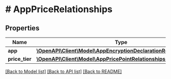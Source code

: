 # # AppPriceRelationships

## Properties

Name | Type | Description | Notes
------------ | ------------- | ------------- | -------------
**app** | [**\OpenAPI\Client\Model\AppEncryptionDeclarationRelationshipsApp**](AppEncryptionDeclarationRelationshipsApp.md) |  | [optional] 
**price_tier** | [**\OpenAPI\Client\Model\AppPricePointRelationshipsPriceTier**](AppPricePointRelationshipsPriceTier.md) |  | [optional] 

[[Back to Model list]](../../README.md#documentation-for-models) [[Back to API list]](../../README.md#documentation-for-api-endpoints) [[Back to README]](../../README.md)


